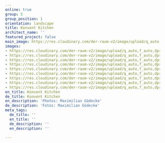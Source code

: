 ```yaml
---
online: true
group: 5
group_position: 1
orientation: landscape
title: Konvent Kitchen
architect_name: ''
featured_project: false
main_image: https://res.cloudinary.com/der-raum-v2/image/upload/q_auto,f_auto,dpr_auto/v1617880989/holz-lamellen-wandpaneele-design-architektur_zvpunl.jpg
images:
- https://res.cloudinary.com/der-raum-v2/image/upload/q_auto,f_auto,dpr_auto/v1617880933/Einbaukueche-eiche-Naturstein-holz-edel_mz8ic4.jpg
- https://res.cloudinary.com/der-raum-v2/image/upload/q_auto,f_auto,dpr_auto/v1614947647/kuechenzeile-einbau-nach-mass-holz-stein_dt8yzx_snneej.jpg
- https://res.cloudinary.com/der-raum-v2/image/upload/q_auto,f_auto,dpr_auto/v1617880989/holz-lamellen-wandpaneele-design-architektur_zvpunl.jpg
- https://res.cloudinary.com/der-raum-v2/image/upload/q_auto,f_auto,dpr_auto/v1617880958/Einbaukueche-eiche-pivot-tuer-raumhoch_xqndek.jpg
- https://res.cloudinary.com/der-raum-v2/image/upload/q_auto,f_auto,dpr_auto/v1614947646/Kuechenzeile-Eiche-Front-Hochwertig_fwj9a1_l3pjvx.jpg
- https://res.cloudinary.com/der-raum-v2/image/upload/q_auto,f_auto,dpr_auto/v1617881033/kueche-nach-mass-kuechenzeile-hochwertig_b3rphy.jpg
- https://res.cloudinary.com/der-raum-v2/image/upload/q_auto,f_auto,dpr_auto/v1617881014/Spuelbecken-Stein-Holz-Nische-Lamellen-Design-Handwerk_fpcqml.jpg
- https://res.cloudinary.com/der-raum-v2/image/upload/q_auto,f_auto,dpr_auto/v1614947657/Schubladen-auszug-holz-eiche-design-architektur-handwerk_rcx2fr_sa7wqb.jpg
- https://res.cloudinary.com/der-raum-v2/image/upload/q_auto,f_auto,dpr_auto/v1614947653/Naturstein-Arbeitsplatte-Holz-Front-Korpus-lackiert_zeja0s_ohp39b.jpg
en_title: Konvent Kitchen
de_title: Konvent Kitchen
en_description: 'Photos: Maximilian Gödecke'
de_description: 'Fotos: Maximilian Gödecke'
meta_tags:
  de_title: ''
  en_title: ''
  de_description: ''
  en_description: ''

---
```

